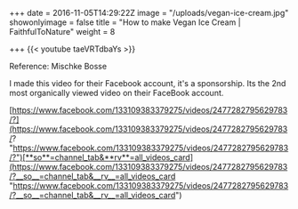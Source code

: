 +++
date = 2016-11-05T14:29:22Z
image = "/uploads/vegan-ice-cream.jpg"
showonlyimage = false
title = "How to make Vegan Ice Cream | FaithfulToNature"
weight = 8

+++
{{< youtube taeVRTdbaYs >}}

Reference: Mischke Bosse

I made this video for their Facebook account, it's a sponsorship. Its the 2nd most organically viewed video on their FaceBook account.

[https://www.facebook.com/133109383379275/videos/2477282795629783/?](https://www.facebook.com/133109383379275/videos/2477282795629783/? "https://www.facebook.com/133109383379275/videos/2477282795629783/?")[**so**=channel_tab&**rv**=all_videos_card](https://www.facebook.com/133109383379275/videos/2477282795629783/?__so__=channel_tab&__rv__=all_videos_card "https://www.facebook.com/133109383379275/videos/2477282795629783/?__so__=channel_tab&__rv__=all_videos_card")